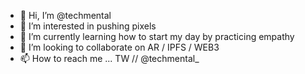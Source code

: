 - 👋 Hi, I’m @techmental
- 👀 I’m interested in pushing pixels
- 🌱 I’m currently learning how to start my day by practicing empathy
- 💞️ I’m looking to collaborate on AR / IPFS / WEB3
- 📫 How to reach me ... TW // @techmental_

<!---
techmental/tokenmental is a ✨ special ✨ repository because its `README.md` (this file) appears on your GitHub profile.
You can click the Preview link to take a look at your changes.
--->

